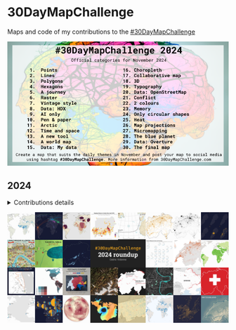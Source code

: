 # 30DayMapChallenge

Maps and code of my contributions to the [#30DayMapChallenge](https://github.com/tjukanovt/30DayMapChallenge)

![Themes for the maps. See more below.](https://github.com/tjukanovt/30DayMapChallenge/raw/main/images/flyers/30dmc_2024.png)

## 2024

<details>

<summary>Contributions details</summary>

1. [Day 01 - Points](01_points/)
2. [Day 02 - Lines](02_lines/)
3. [Day 03 - Polygons](03_polygons/)
4. [Day 04 - Hegagons](04_hexagons/)
5. [Day 05 - A journey](05_journey/)
6. [Day 06 - Raster](06_raster/)
7. [Day 07 - Vintage style](07_vintage/)
8. [Day 08 - Data: HDX](08_hdx/)
9. [Day 09 - AI only](09_ai/)
10. [Day 10 - Pen & paper](10_penpaper/)
11. [Day 11 - Arctic](11_arctic/)
12. [Day 12 - Time and space](12_timespace/)
13. [Day 13 - A new tool](13_newtool/)
14. [Day 14 - A world map](14_world/)
15. [Day 15 - Data: My data](15_mydata/)
16. [Day 16 - Choropleth](16_choropleth)
17. [Day 17 - Collaborative map](17_collab/)
18. [Day 18 - 3D](18_3d/)
19. [Day 19 - Typography](19_typography/)
20. [Day 20 - Data: OpenStreetMap](20_osm/)
21. [Day 21 - Conflict](21_conflict/)
22. [Day 22 - 2 colours](22_twocolours/)
23. [Day 23 - Memory](23_memory/)
24. [Day 24 - Only circular shape](24_onlycircular/)
25. [Day 25 - Heat](25_heat/)
26. [Day 26 - Map projections](26_projections/)
27. [Day 27 - Micromapping](27_micromapping/)
28. [Day 28 - The blue planet](28_blueplanet/)
29. [Day 29 - Data: Overture](29_overture/)
30. [Day 30 - The final map](30_finalmap/)

</details>

![A collage featuring 30 vignettes, each representing a map created for the #30DayMapChallenge 2024. The title "30DayMapChallenge 2024 Roundup - Cedric Vidonne" appears prominently at the top. Each map showcases diverse themes and techniques, ranging from global humanitarian data and Swiss geography to creative experiments in cartography.](2024_roundup.jpg)
